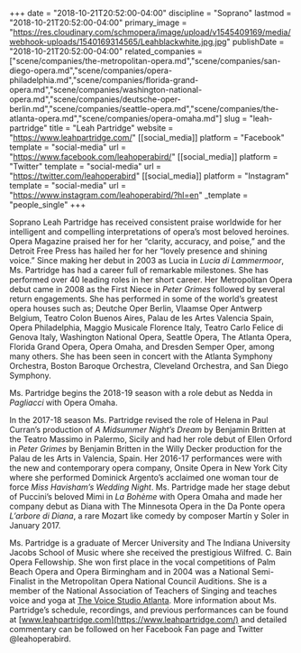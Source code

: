 +++
date = "2018-10-21T20:52:00-04:00"
discipline = "Soprano"
lastmod = "2018-10-21T20:52:00-04:00"
primary_image = "https://res.cloudinary.com/schmopera/image/upload/v1545409169/media/webhook-uploads/1540169314565/Leahblackwhite.jpg.jpg"
publishDate = "2018-10-21T20:52:00-04:00"
related_companies = ["scene/companies/the-metropolitan-opera.md","scene/companies/san-diego-opera.md","scene/companies/opera-philadelphia.md","scene/companies/florida-grand-opera.md","scene/companies/washington-national-opera.md","scene/companies/deutsche-oper-berlin.md","scene/companies/seattle-opera.md","scene/companies/the-atlanta-opera.md","scene/companies/opera-omaha.md"]
slug = "leah-partridge"
title = "Leah Partridge"
website = "https://www.leahpartridge.com/"
[[social_media]]
platform = "Facebook"
template = "social-media"
url = "https://www.facebook.com/leahoperabird/"
[[social_media]]
platform = "Twitter"
template = "social-media"
url = "https://twitter.com/leahoperabird"
[[social_media]]
platform = "Instagram"
template = "social-media"
url = "https://www.instagram.com/leahoperabird/?hl=en"
_template = "people_single"
+++

Soprano Leah Partridge has received consistent praise worldwide for her intelligent and compelling interpretations of opera’s most beloved heroines.  Opera Magazine praised her for her “clarity, accuracy, and poise,” and the Detroit Free Press has hailed her for her “lovely presence and shining voice.”  Since making her debut in 2003 as Lucia in *Lucia di Lammermoor*, Ms. Partridge has had a career full of remarkable milestones.  She has performed over 40 leading roles in her short career. Her Metropolitan Opera debut came in 2008 as the First Niece in *Peter Grimes* followed by several return engagements.  She has performed in some of the world’s greatest opera houses such as; Deutche Oper Berlin, Vlaamse Oper Antwerp Belgium, Teatro Colon Buenos Aires, Palau de les Artes Valencia Spain, Opera Philadelphia, Maggio Musicale Florence Italy, Teatro Carlo Felice di Genova Italy, Washington National Opera, Seattle Opera, The Atlanta Opera, Florida Grand Opera, Opera Omaha, and Dresden Semper Oper, among many others.  She has been seen in concert with the Atlanta Symphony Orchestra, Boston Baroque Orchestra, Cleveland Orchestra, and San Diego Symphony. 

Ms. Partridge begins the 2018-19 season with a role debut as Nedda in *Pagliacci* with Opera Omaha.

In the 2017-18 season Ms. Partridge revised the role of Helena in Paul Curran’s production of *A Midsummer Night’s Dream* by Benjamin Britten at the Teatro Massimo in Palermo, Sicily and had her role debut of Ellen Orford in *Peter Grimes* by Benjamin Britten in the Willy Decker production for the Palau de les Arts in Valencia, Spain.  Her 2016-17 performances were with the new and contemporary opera company, Onsite Opera in New York City where she performed Dominick Argento’s acclaimed one woman tour de force *Miss Havisham’s Wedding Night*. Ms. Partridge made her stage debut of Puccini’s beloved Mimi in *La Bohème* with Opera Omaha and made her company debut as Diana with The Minnesota Opera in the Da Ponte opera *L’arbore di Diana*, a rare Mozart like comedy by composer Martín y Soler in January 2017. 

Ms. Partridge is a graduate of Mercer University and The Indiana University Jacobs School of Music where she received the prestigious Wilfred. C. Bain Opera Fellowship. She won first place in the vocal competitions of Palm Beach Opera and Opera Birmingham and in 2004 was a National Semi-Finalist in the Metropolitan Opera National Council Auditions.  She is a member of the National Association of Teachers of Singing and teaches voice and yoga at [The Voice Studio Atlanta](http://www.thevoicestudioatlanta.com/). More information about Ms. Partridge’s schedule, recordings, and previous performances can be found at [www.leahpartridge.com](https://www.leahpartridge.com/) and detailed commentary can be followed on her Facebook Fan page and Twitter @leahoperabird.
